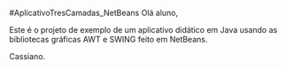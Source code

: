 #AplicativoTresCamadas_NetBeans
Olá aluno,

Este é o projeto de exemplo de um aplicativo didático em Java usando as bibliotecas gráficas AWT e SWING feito em NetBeans.

Cassiano.
